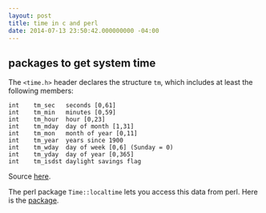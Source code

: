 ```yaml
---
layout: post
title: time in c and perl
date: 2014-07-13 23:50:42.000000000 -04:00
---
```


## packages to get system time

The `<time.h>` header declares the structure `tm`, which includes at least the following members:

    int    tm_sec   seconds [0,61]
    int    tm_min   minutes [0,59]
    int    tm_hour  hour [0,23]
    int    tm_mday  day of month [1,31]
    int    tm_mon   month of year [0,11]
    int    tm_year  years since 1900
    int    tm_wday  day of week [0,6] (Sunday = 0)
    int    tm_yday  day of year [0,365]
    int    tm_isdst daylight savings flag

Source [here](http://pubs.opengroup.org/onlinepubs/007908799/xsh/time.h.html).

The perl package `Time::localtime` lets you access this data from perl. Here is the [package](https://metacpan.org/pod/Time::localtime).
